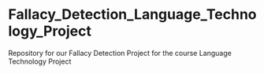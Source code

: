 # Fallacy_Detection_Language_Technology_Project
Repository for our Fallacy Detection Project for the course Language Technology Project

